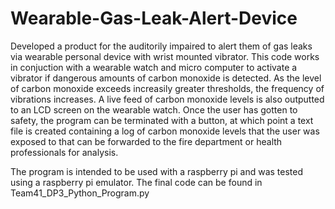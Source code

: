 # Wearable-Gas-Leak-Alert-Device
Developed a product for the auditorily impaired to alert them of gas leaks via wearable personal device with wrist mounted vibrator. This code works in conjuction with a wearable watch and micro computer to activate a vibrator if dangerous amounts of carbon monoxide is detected. As the level of carbon monoxide exceeds increasily greater thresholds, the frequency of vibrations increases. A live feed of carbon monoxide levels is also outputted to an LCD screen on the wearable watch. Once the user has gotten to safety, the program can be terminated with a button, at which point a text file is created containing a log of carbon monoxide levels that the user was exposed to that can be forwarded to the fire department or health professionals for analysis. 

The program is intended to be used with a raspberry pi and was tested using a raspberry pi emulator. The final code can be found in Team41_DP3_Python_Program.py
